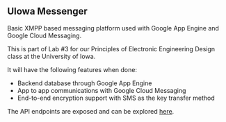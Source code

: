 ## UIowa Messenger

Basic XMPP based messaging platform used with Google App Engine and Google Cloud Messaging.

This is part of Lab #3 for our Principles of Electronic Engineering Design class at the University of Iowa.

It will have the following features when done:
- Backend database through Google App Engine
- App to app communications with Google Cloud Messaging
- End-to-end encryption support with SMS as the key transfer method

The API endpoints are exposed and can be explored [here](https://apis-explorer.appspot.com/apis-explorer/?base=https://polished-citron-111813.appspot.com/_ah/api#p/).